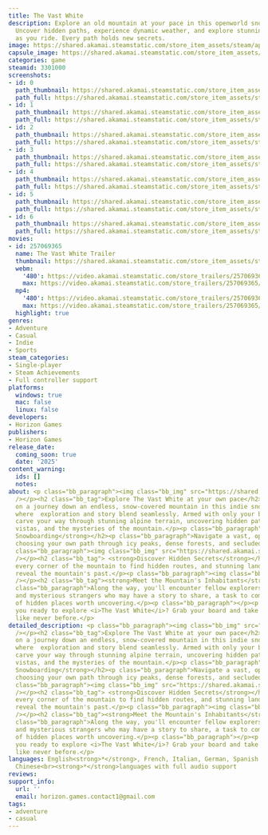 ```yaml
---
title: The Vast White
description: Explore an old mountain at your pace in this openworld snowboarding adventure.
  Uncover hidden paths, experience dynamic weather, and explore stunning landscapes
  as you ride. Every path holds new secrets.
image: https://shared.akamai.steamstatic.com/store_item_assets/steam/apps/3301000/header.jpg?t=1733735917
capsule_image: https://shared.akamai.steamstatic.com/store_item_assets/steam/apps/3301000/7fbd4903c971574c977034faced7e15f6f03083d/capsule_231x87.jpg?t=1733735917
categories: game
steamid: 3301000
screenshots:
- id: 0
  path_thumbnail: https://shared.akamai.steamstatic.com/store_item_assets/steam/apps/3301000/ss_34b7b5eecab8aa023585135967569c181019f6cd.600x338.jpg?t=1733735917
  path_full: https://shared.akamai.steamstatic.com/store_item_assets/steam/apps/3301000/ss_34b7b5eecab8aa023585135967569c181019f6cd.1920x1080.jpg?t=1733735917
- id: 1
  path_thumbnail: https://shared.akamai.steamstatic.com/store_item_assets/steam/apps/3301000/ss_d8cc8b0f159222787e1440fd7d5535c568d4a445.600x338.jpg?t=1733735917
  path_full: https://shared.akamai.steamstatic.com/store_item_assets/steam/apps/3301000/ss_d8cc8b0f159222787e1440fd7d5535c568d4a445.1920x1080.jpg?t=1733735917
- id: 2
  path_thumbnail: https://shared.akamai.steamstatic.com/store_item_assets/steam/apps/3301000/ss_6e26dd085f12481c883825e4c67b532ae17f18c1.600x338.jpg?t=1733735917
  path_full: https://shared.akamai.steamstatic.com/store_item_assets/steam/apps/3301000/ss_6e26dd085f12481c883825e4c67b532ae17f18c1.1920x1080.jpg?t=1733735917
- id: 3
  path_thumbnail: https://shared.akamai.steamstatic.com/store_item_assets/steam/apps/3301000/ss_32ad531c8a977b7cba28a2554c31d96eb01e9655.600x338.jpg?t=1733735917
  path_full: https://shared.akamai.steamstatic.com/store_item_assets/steam/apps/3301000/ss_32ad531c8a977b7cba28a2554c31d96eb01e9655.1920x1080.jpg?t=1733735917
- id: 4
  path_thumbnail: https://shared.akamai.steamstatic.com/store_item_assets/steam/apps/3301000/ss_12e42f0188df21348fa094058bc8388c4b08aba7.600x338.jpg?t=1733735917
  path_full: https://shared.akamai.steamstatic.com/store_item_assets/steam/apps/3301000/ss_12e42f0188df21348fa094058bc8388c4b08aba7.1920x1080.jpg?t=1733735917
- id: 5
  path_thumbnail: https://shared.akamai.steamstatic.com/store_item_assets/steam/apps/3301000/ss_d1e235184faebd7c66b11064933d290e8814fc01.600x338.jpg?t=1733735917
  path_full: https://shared.akamai.steamstatic.com/store_item_assets/steam/apps/3301000/ss_d1e235184faebd7c66b11064933d290e8814fc01.1920x1080.jpg?t=1733735917
- id: 6
  path_thumbnail: https://shared.akamai.steamstatic.com/store_item_assets/steam/apps/3301000/ss_f7bccc0154b93b3089071cfca23485b447b2d601.600x338.jpg?t=1733735917
  path_full: https://shared.akamai.steamstatic.com/store_item_assets/steam/apps/3301000/ss_f7bccc0154b93b3089071cfca23485b447b2d601.1920x1080.jpg?t=1733735917
movies:
- id: 257069365
  name: The Vast White Trailer
  thumbnail: https://shared.akamai.steamstatic.com/store_item_assets/steam/apps/257069365/7dd8218e0deffc5fffab50914fed91f1465fc56b/movie_600x337.jpg?t=1733735911
  webm:
    '480': https://video.akamai.steamstatic.com/store_trailers/257069365/movie480_vp9.webm?t=1733735911
    max: https://video.akamai.steamstatic.com/store_trailers/257069365/movie_max_vp9.webm?t=1733735911
  mp4:
    '480': https://video.akamai.steamstatic.com/store_trailers/257069365/movie480.mp4?t=1733735911
    max: https://video.akamai.steamstatic.com/store_trailers/257069365/movie_max.mp4?t=1733735911
  highlight: true
genres:
- Adventure
- Casual
- Indie
- Sports
steam_categories:
- Single-player
- Steam Achievements
- Full controller support
platforms:
  windows: true
  mac: false
  linux: false
developers:
- Horizon Games
publishers:
- Horizon Games
release_date:
  coming_soon: true
  date: '2025'
content_warning:
  ids: []
  notes:
about: <p class="bb_paragraph"><img class="bb_img" src="https://shared.akamai.steamstatic.com/store_item_assets/steam/apps/3301000/extras/DescriptionHeader.png?t=1733735917"
  /></p><h2 class="bb_tag">Explore The Vast White at your own pace</h2><p class="bb_paragraph">Embark
  on a journey down an endless, snow-covered mountain in this indie snowboarding adventure
  where  exploration and story blend seamlessly. Armed with only your board,  you’ll
  carve your way through stunning alpine terrain, uncovering hidden paths, breathtaking
  vistas, and the mysteries of the mountain.</p><p class="bb_paragraph"></p><h2 class="bb_tag"><strong>Open-World
  Snowboarding</strong></h2><p class="bb_paragraph">Navigate a vast, open mountain,
  choosing your own path through icy peaks, dense forests, and secluded valleys.</p><p
  class="bb_paragraph"><img class="bb_img" src="https://shared.akamai.steamstatic.com/store_item_assets/steam/apps/3301000/extras/SnowboardSuperLow.gif?t=1733735917"
  /></p><h2 class="bb_tag"> <strong>Discover Hidden Secrets</strong></h2><p class="bb_paragraph">Explore
  every corner of the mountain to find hidden routes, and stunning landscapes that
  reveal the mountain's past.</p><p class="bb_paragraph"><img class="bb_img" src="https://shared.akamai.steamstatic.com/store_item_assets/steam/apps/3301000/extras/CaveSuperLow.gif?t=1733735917"
  /></p><h2 class="bb_tag"><strong>Meet the Mountain's Inhabitants</strong></h2><p
  class="bb_paragraph">Along the way, you'll encounter fellow explorers, wise locals,
  and mysterious strangers who may have a story to share, a task to complete, or knowledge
  of hidden places worth uncovering.</p><p class="bb_paragraph"></p><p class="bb_paragraph">Are
  you ready to explore <i>The Vast White</i>? Grab your board and take on the mountain
  like never before.</p>
detailed_description: <p class="bb_paragraph"><img class="bb_img" src="https://shared.akamai.steamstatic.com/store_item_assets/steam/apps/3301000/extras/DescriptionHeader.png?t=1733735917"
  /></p><h2 class="bb_tag">Explore The Vast White at your own pace</h2><p class="bb_paragraph">Embark
  on a journey down an endless, snow-covered mountain in this indie snowboarding adventure
  where  exploration and story blend seamlessly. Armed with only your board,  you’ll
  carve your way through stunning alpine terrain, uncovering hidden paths, breathtaking
  vistas, and the mysteries of the mountain.</p><p class="bb_paragraph"></p><h2 class="bb_tag"><strong>Open-World
  Snowboarding</strong></h2><p class="bb_paragraph">Navigate a vast, open mountain,
  choosing your own path through icy peaks, dense forests, and secluded valleys.</p><p
  class="bb_paragraph"><img class="bb_img" src="https://shared.akamai.steamstatic.com/store_item_assets/steam/apps/3301000/extras/SnowboardSuperLow.gif?t=1733735917"
  /></p><h2 class="bb_tag"> <strong>Discover Hidden Secrets</strong></h2><p class="bb_paragraph">Explore
  every corner of the mountain to find hidden routes, and stunning landscapes that
  reveal the mountain's past.</p><p class="bb_paragraph"><img class="bb_img" src="https://shared.akamai.steamstatic.com/store_item_assets/steam/apps/3301000/extras/CaveSuperLow.gif?t=1733735917"
  /></p><h2 class="bb_tag"><strong>Meet the Mountain's Inhabitants</strong></h2><p
  class="bb_paragraph">Along the way, you'll encounter fellow explorers, wise locals,
  and mysterious strangers who may have a story to share, a task to complete, or knowledge
  of hidden places worth uncovering.</p><p class="bb_paragraph"></p><p class="bb_paragraph">Are
  you ready to explore <i>The Vast White</i>? Grab your board and take on the mountain
  like never before.</p>
languages: English<strong>*</strong>, French, Italian, German, Spanish - Spain, Simplified
  Chinese<br><strong>*</strong>languages with full audio support
reviews:
support_info:
  url: ''
  email: horizon.games.contact1@gmail.com
tags:
- adventure
- casual
---
```


